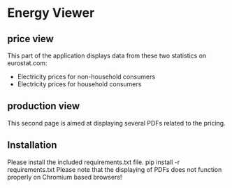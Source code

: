 # Energy Viewer

## price view
This part of the application displays data from these two statistics on eurostat.com:
- Electricity prices for non-household consumers
- Electricity prices for household consumers

## production view
This second page is aimed at displaying several PDFs related to the pricing.


## Installation

Please install the included requirements.txt file. pip install -r requirements.txt
Please note that the displaying of PDFs does not function properly on Chromium based browsers!